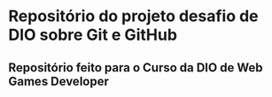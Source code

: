 # Repositório do projeto desafio de DIO sobre Git e GitHub 
## Repositório feito para o Curso da DIO de Web Games Developer
